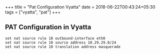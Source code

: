 +++
title = "Pat Configuration Vyatta"
date = 2018-06-22T00:43:24+05:30
tags = ["vyatta", "pat"]
+++

## PAT Configuration in Vyatta

``` 
set nat source rule 10 outbound-interface eth0
set nat source rule 10 source address 10.29.29.0/24
set nat source rule 10 translation address masquerade
```